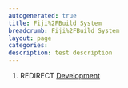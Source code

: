 ```yaml
---
autogenerated: true
title: Fiji%2FBuild System
breadcrumb: Fiji%2FBuild System
layout: page
categories: 
description: test description
---
```


1.  REDIRECT [Development](Development )

